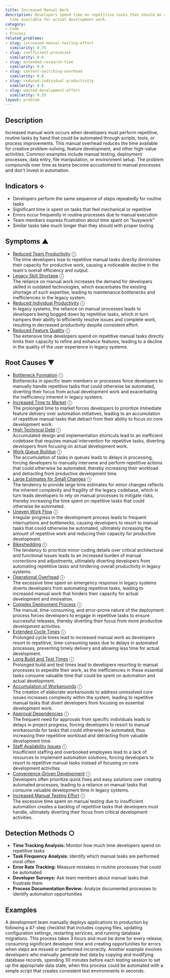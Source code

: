 ```yaml
---
title: Increased Manual Work
description: Developers spend time on repetitive tasks that should be automated, reducing
  time available for actual development work.
category:
- Code
- Process
related_problems:
- slug: increased-manual-testing-effort
  similarity: 0.75
- slug: inefficient-processes
  similarity: 0.6
- slug: extended-research-time
  similarity: 0.6
- slug: context-switching-overhead
  similarity: 0.6
- slug: reduced-individual-productivity
  similarity: 0.6
- slug: wasted-development-effort
  similarity: 0.55
layout: problem
---
```


## Description

Increased manual work occurs when developers must perform repetitive, routine tasks by hand that could be automated through scripts, tools, or process improvements. This manual overhead reduces the time available for creative problem-solving, feature development, and other high-value activities. Common examples include manual testing, deployment processes, data entry, file manipulation, or environment setup. The problem compounds over time as teams become accustomed to manual processes and don't invest in automation.


## Indicators ⟡

- Developers perform the same sequence of steps repeatedly for routine tasks
- Significant time is spent on tasks that feel mechanical or repetitive
- Errors occur frequently in routine processes due to manual execution
- Team members express frustration about time spent on "busywork"
- Similar tasks take much longer than they should with proper tooling


## Symptoms ▲

- [Reduced Team Productivity](reduced-team-productivity.md) <span class="info-tooltip" title="Confidence: 0.379, Strength: 0.667">ⓘ</span>
<br/>  The time developers lose to repetitive manual tasks directly diminishes their capacity for productive work, causing a noticeable decline in the team's overall efficiency and output.
- [Legacy Skill Shortage](legacy-skill-shortage.md) <span class="info-tooltip" title="Confidence: 0.359, Strength: 0.624">ⓘ</span>
<br/>  The reliance on manual work increases the demand for developers skilled in outdated technologies, which exacerbates the existing shortage of such expertise, leading to maintenance bottlenecks and inefficiencies in the legacy system.
- [Reduced Individual Productivity](reduced-individual-productivity.md) <span class="info-tooltip" title="Confidence: 0.345, Strength: 0.723">ⓘ</span>
<br/>  In legacy systems, the reliance on manual processes leads to developers being bogged down by repetitive tasks, which in turn hampers their ability to efficiently resolve issues and complete work, resulting in decreased productivity despite consistent effort.
- [Reduced Feature Quality](reduced-feature-quality.md) <span class="info-tooltip" title="Confidence: 0.328, Strength: 0.811">ⓘ</span>
<br/>  The extensive time developers spend on repetitive manual tasks directly limits their capacity to refine and enhance features, leading to a decline in the quality of the user experience in legacy systems.

## Root Causes ▼

- [Bottleneck Formation](bottleneck-formation.md) <span class="info-tooltip" title="Confidence: 0.571, Strength: 0.874">ⓘ</span>
<br/>  Bottlenecks in specific team members or processes force developers to manually handle repetitive tasks that could otherwise be automated, diverting their focus from actual development work and exacerbating the inefficiency inherent in legacy systems.
- [Increased Time to Market](increased-time-to-market.md) <span class="info-tooltip" title="Confidence: 0.533, Strength: 0.861">ⓘ</span>
<br/>  The prolonged time to market forces developers to prioritize immediate feature delivery over automation initiatives, leading to an accumulation of repetitive manual tasks that detract from their ability to focus on core development work.
- [High Technical Debt](high-technical-debt.md) <span class="info-tooltip" title="Confidence: 0.532, Strength: 0.795">ⓘ</span>
<br/>  Accumulated design and implementation shortcuts lead to an inefficient codebase that requires manual intervention for repetitive tasks, diverting developers from focusing on actual development work.
- [Work Queue Buildup](work-queue-buildup.md) <span class="info-tooltip" title="Confidence: 0.493, Strength: 0.809">ⓘ</span>
<br/>  The accumulation of tasks in queues leads to delays in processing, forcing developers to manually intervene and perform repetitive actions that could otherwise be automated, thereby increasing their workload and detracting from productive development time.
- [Large Estimates for Small Changes](large-estimates-for-small-changes.md) <span class="info-tooltip" title="Confidence: 0.484, Strength: 0.746">ⓘ</span>
<br/>  The tendency to provide large time estimates for minor changes reflects the inherent complexity and fragility of the legacy codebase, which in turn leads developers to rely on manual processes to mitigate risks, thereby increasing the time spent on repetitive tasks that could otherwise be automated.
- [Uneven Work Flow](uneven-work-flow.md) <span class="info-tooltip" title="Confidence: 0.482, Strength: 0.855">ⓘ</span>
<br/>  Irregular progress in the development process leads to frequent interruptions and bottlenecks, causing developers to resort to manual tasks that could otherwise be automated, ultimately increasing the amount of repetitive work and reducing their capacity for productive development.
- [Bikeshedding](bikeshedding.md) <span class="info-tooltip" title="Confidence: 0.481, Strength: 0.805">ⓘ</span>
<br/>  The tendency to prioritize minor coding details over critical architectural and functional issues leads to an increased burden of manual corrections and adjustments, ultimately diverting developers from automating repetitive tasks and hindering overall productivity in legacy systems.
- [Operational Overhead](operational-overhead.md) <span class="info-tooltip" title="Confidence: 0.444, Strength: 0.739">ⓘ</span>
<br/>  The excessive time spent on emergency response in legacy systems diverts developers from automating repetitive tasks, leading to increased manual work that hinders their capacity for actual development and innovation.
- [Complex Deployment Process](complex-deployment-process.md) <span class="info-tooltip" title="Confidence: 0.439, Strength: 0.720">ⓘ</span>
<br/>  The manual, time-consuming, and error-prone nature of the deployment process forces developers to engage in repetitive tasks to ensure successful releases, thereby diverting their focus from more productive development activities.
- [Extended Cycle Times](extended-cycle-times.md) <span class="info-tooltip" title="Confidence: 0.429, Strength: 0.779">ⓘ</span>
<br/>  Prolonged cycle times lead to increased manual work as developers resort to repetitive, time-consuming tasks due to delays in automated processes, preventing timely delivery and allowing less time for actual development.
- [Long Build and Test Times](long-build-and-test-times.md) <span class="info-tooltip" title="Confidence: 0.372, Strength: 0.683">ⓘ</span>
<br/>  Prolonged build and test times lead to developers resorting to manual processes to expedite their work, as the inefficiencies in these essential tasks consume valuable time that could be spent on automation and actual development.
- [Accumulation of Workarounds](accumulation-of-workarounds.md) <span class="info-tooltip" title="Confidence: 0.365, Strength: 0.678">ⓘ</span>
<br/>  The creation of elaborate workarounds to address unresolved core issues increases complexity within the system, leading to repetitive manual tasks that divert developers from focusing on essential development work.
- [Approval Dependencies](approval-dependencies.md) <span class="info-tooltip" title="Confidence: 0.362, Strength: 0.723">ⓘ</span>
<br/>  The frequent need for approvals from specific individuals leads to delays in project progress, forcing developers to resort to manual workarounds for tasks that could otherwise be automated, thus increasing their repetitive workload and detracting from valuable development time.
- [Staff Availability Issues](staff-availability-issues.md) <span class="info-tooltip" title="Confidence: 0.356, Strength: 0.684">ⓘ</span>
<br/>  Insufficient staffing and overbooked employees lead to a lack of resources to implement automation solutions, forcing developers to resort to repetitive manual tasks instead of focusing on core development activities.
- [Convenience-Driven Development](convenience-driven-development.md) <span class="info-tooltip" title="Confidence: 0.326, Strength: 0.650">ⓘ</span>
<br/>  Developers often prioritize quick fixes and easy solutions over creating automated processes, leading to a reliance on manual tasks that consume valuable development time in legacy systems.
- [Increased Manual Testing Effort](increased-manual-testing-effort.md) <span class="info-tooltip" title="Confidence: 0.300, Strength: 0.822">ⓘ</span>
<br/>  The excessive time spent on manual testing due to insufficient automation creates a backlog of repetitive tasks that developers must handle, ultimately diverting their focus from critical development activities.

## Detection Methods ○

- **Time Tracking Analysis:** Monitor how much time developers spend on repetitive tasks
- **Task Frequency Analysis:** Identify which manual tasks are performed most often
- **Error Rate Tracking:** Measure mistakes in routine processes that could be automated
- **Developer Surveys:** Ask team members about manual tasks that frustrate them
- **Process Documentation Review:** Analyze documented processes to identify automation opportunities


## Examples

A development team manually deploys applications to production by following a 47-step checklist that includes copying files, updating configuration settings, restarting services, and running database migrations. This process takes 3 hours and must be done for every release, consuming significant developer time and creating opportunities for errors when steps are missed or performed incorrectly. Another example involves developers who manually generate test data by copying and modifying database records, spending 30 minutes before each testing session to set up the appropriate data state, when this process could be automated with a simple script that creates consistent test environments in seconds.
